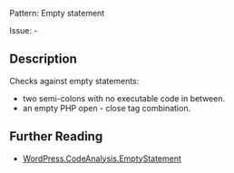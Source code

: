 Pattern: Empty statement

Issue: -

## Description

Checks against empty statements:
- two semi-colons with no executable code in between.
- an empty PHP open - close tag combination.

## Further Reading

* [WordPress.CodeAnalysis.EmptyStatement](https://github.com/WordPress/WordPress-Coding-Standards/tree/develop/WordPress/Sniffs/CodeAnalysis/EmptyStatementSniff.php)
